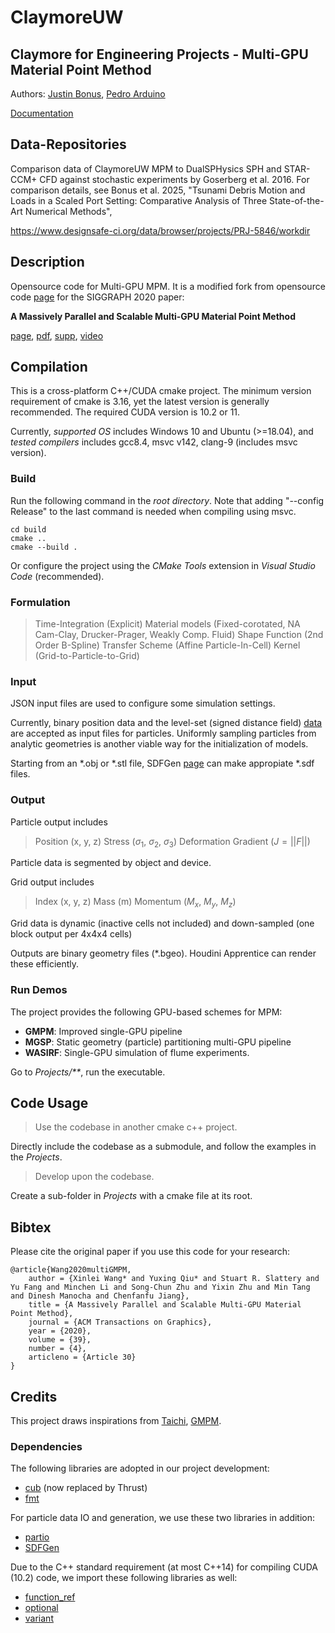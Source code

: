 # ClaymoreUW
## Claymore for Engineering Projects - Multi-GPU Material Point Method 

Authors:
[Justin Bonus](https://github.com/JustinBonus)\, 
[Pedro Arduino](https://github.com/parduino)

<div align="left">
    <a href="https://claymore.readthedocs.io/en/latest/"> Documentation </a>
</div>

## Data-Repositories

Comparison data of ClaymoreUW MPM to DualSPHysics SPH and STAR-CCM+ CFD against stochastic experiments by Goserberg et al. 2016. For comparison details, see Bonus et al. 2025, "Tsunami Debris Motion and Loads in a Scaled Port Setting: Comparative Analysis of Three State-of-the-Art Numerical Methods",

https://www.designsafe-ci.org/data/browser/projects/PRJ-5846/workdir

## Description

Opensource code for Multi-GPU MPM. It is a modified fork from opensource code [page](https://github.com/penn-graphics-research/claymore) for the SIGGRAPH 2020 paper:

**A Massively Parallel and Scalable Multi-GPU Material Point Method** 

[page](https://sites.google.com/view/siggraph2020-multigpu)\, [pdf](https://www.seas.upenn.edu/~cffjiang/research/wang2020multigpu/wang2020multigpu.pdf)\, [supp](https://www.seas.upenn.edu/~cffjiang/research/wang2020multigpu/supp.pdf)\, [video](https://vimeo.com/414136257)


<!--
<p float="left">
<img src="Data/Clips/faceless.gif" height="128px"/>
<img src="Data/Clips/flow.gif" height="128px"/>
<img src="Data/Clips/chains.gif" height="128px"/>
<img src="Data/Clips/cat.gif" height="128px"/>
</p>
-->

## Compilation
This is a cross-platform C++/CUDA cmake project. The minimum version requirement of cmake is 3.16, yet the latest version is generally recommended. The required CUDA version is 10.2 or 11.

Currently, *supported OS* includes Windows 10 and Ubuntu (>=18.04), and *tested compilers* includes gcc8.4, msvc v142, clang-9 (includes msvc version). 

### Build
Run the following command in the *root directory*. Note that adding "--config Release" to the last command is needed when compiling using msvc.
```mkdir build
cd build
cmake ..
cmake --build .
```

Or configure the project using the *CMake Tools* extension in *Visual Studio Code* (recommended).

### Formulation

> Time-Integration (Explicit)
> Material models (Fixed-corotated, NA Cam-Clay, Drucker-Prager, Weakly Comp. Fluid)
> Shape Function (2nd Order B-Spline)
> Transfer Scheme (Affine Particle-In-Cell)
> Kernel (Grid-to-Particle-to-Grid)

### Input

JSON input files are used to configure some simulation settings.

Currently, binary position data and the level-set (signed distance field) [data](https://github.com/littlemine/Data) are accepted as input files for particles. Uniformly sampling particles from analytic geometries is another viable way for the initialization of models.

Starting from an \*.obj or \*.stl file, SDFGen [page](https://github.com/wdas/SDFGen) can make appropiate \*.sdf files. 

### Output

Particle output includes 
> Position (x, y, z)
> Stress ($\sigma_{1}$, $\sigma_{2}$, $\sigma_{3}$)
> Deformation Gradient ($J = ||F||$)

Particle data is segmented by object and device.

Grid output includes
> Index (x, y, z)
> Mass (m)
> Momentum ($M_{x}$, $M_{y}$, $M_{z}$)

Grid data is dynamic (inactive cells not included) and down-sampled (one block output per 4x4x4 cells)

Outputs are binary geometry files (\*.bgeo). Houdini Apprentice can render these efficiently.


### Run Demos
The project provides the following GPU-based schemes for MPM:
- **GMPM**: Improved single-GPU pipeline
- **MGSP**: Static geometry (particle) partitioning multi-GPU pipeline
- **WASIRF**: Single-GPU simulation of flume experiments. 
<!--
- dynamic spatial partitioning multi-GPU pipeline
-->

Go to *Projects/\*\**, run the executable.

## Code Usage
> Use the codebase in another cmake c++ project.

Directly include the codebase as a submodule, and follow the examples in the *Projects*.

> Develop upon the codebase.

Create a sub-folder in *Projects* with a cmake file at its root.

## Bibtex

Please cite the original paper if you use this code for your research: 
```
@article{Wang2020multiGMPM,
    author = {Xinlei Wang* and Yuxing Qiu* and Stuart R. Slattery and Yu Fang and Minchen Li and Song-Chun Zhu and Yixin Zhu and Min Tang and Dinesh Manocha and Chenfanfu Jiang},
    title = {A Massively Parallel and Scalable Multi-GPU Material Point Method},
    journal = {ACM Transactions on Graphics},
    year = {2020},
    volume = {39},
    number = {4},
    articleno = {Article 30}
}
```

## Credits
This project draws inspirations from [Taichi](https://github.com/taichi-dev/taichi), [GMPM](https://github.com/kuiwuchn/GPUMPM).



### Dependencies
The following libraries are adopted in our project development:

- [cub](http://nvlabs.github.io/cub/) (now replaced by Thrust)
- [fmt](https://fmt.dev/latest/index.html)

For particle data IO and generation, we use these two libraries in addition:

- [partio](http://partio.us/)
- [SDFGen](https://github.com/christopherbatty/SDFGen)

Due to the C++ standard requirement (at most C++14) for compiling CUDA (10.2) code, we import these following libraries as well:

- [function_ref](https://github.com/TartanLlama/function_ref)
- [optional](https://github.com/TartanLlama/optional)
- [variant](https://github.com/mpark/variant)
